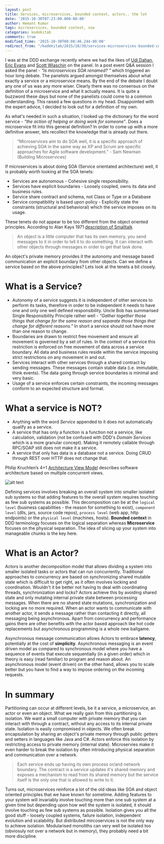 ```yaml
---
layout: post
title: Services, microservices, bounded context, actors.. the lot
date: '2015-10-30T07:23:00.000-08:00'
author: Hemant Kumar
tags: microservices, bounded context, soa
categories: kodekitab
comments: true
modified_time: '2015-10-30T08:08:46.244-08:00'
redirect_from: "/kodekitab/2015/10/30/services-microservices-bounded-context.html"
---
```


I was at the DDD exchange recently where we had the likes of [Udi Dahan](https://twitter.com/UdiDahan), [Eric Evans](https://twitter.com/ericevans0) and [Scott Wlaschin](https://twitter.com/ScottWlaschin) on the panel. In a post event Q&A session I asked the panel - *"Is microservices SOA renamed? "* which triggered an hour long debate. The panelists argued amongst themselves about what exactly a service or a microservice means. By the end of the debate I doubt any one of us was any more wiser. Clearly there was no consensus on the definition of a microservice and what it actually means. It is quite a buzzword these days but none of the panelists could come to a common understanding. This raised a few questions in my head. Disappointed with the expert advice, I decided to look out for a definition of my own.

As what's needed in such a situation, I looked up the dictionary for the word service - *“the action of helping or doing work for someone”*. Does a microservice fit into this general definition? In order to come up with a more definitive answer, lets recollect the knowledge that is already out there.

<blockquote>“Microservices aim to do SOA well, it is a specific approach of achieving SOA in the same way as XP and Scrum are specific approaches for Agile software development.” - Sam Newman (Building Microservices)
</blockquote>

If microservices is about doing SOA (Service orientated architecture) well, it is probably worth looking at the SOA tenets:

* Services are autonomous - Cohesive single responsibility.
* Services have explicit boundaries - Loosely coupled, owns its data and business rules.
* Service share contract and schema, not Class or Type or a Database
* Service compatibility is based upon policy - Explicitly state the constraints (structural and behavioral) which the service imposes on its usage.

These tenets do not appear to be too different from the object oriented principles. According to Alan Kays 1971 [description of Smalltalk](http://wiki.c2.com/?AlanKaysDefinitionOfObjectOriented)
<blockquote>An object is a little computer that has its own memory, you send messages to it in order to tell it to do something. It can interact with other objects through messages in order to get that task done.</blockquote>

An object's private memory provides it the autonomy and  message based communication an explicit boundary from other objects. Can we define a service based on the above principles? Lets look at the tenets a bit closely.

# What is a Service?

* Autonomy of a service suggests it is independent of other services to perform its tasks, therefore in order to be independent it needs to have one and only one well defined responsibility. Uncle Bob has summarised Single Responsibility Principle rather well - *“Gather together those things that change for the same reason and separate those things that change for different reasons.”* In short a service should not have more than one reason to change.
* Boundaries are drawn to restrict free movement and ensure all movement is governed by a set of rules. In the context of a service this restriction is enforced on free movement of data across a service boundary. All data and business rules reside within the service imposing strict restrictions on any movement in and out.
* Services interact with other services through a shared contract by sending messages. These messages contain stable data (i.e. immutable, think events). The data going through service boundaries is minimal and very basic.
* Usage of a service enforces certain constraints, the incoming messages conform to an expected structure and format.

# What a service is NOT?

* Anything with the word *Service* appended to it does not automatically qualify as a service.
* A service that has only a function is a function not a service, like calculation, validation (not be confused with DDD's *Domain Services* which is a more granular concept). Making it remotely callable through RPC/SOAP still does not make it a service.
* A service that only has data is a database not a service. Doing CRUD through REST over HTTP does not change that.

Philip Kruchten’s 4+1 [Architecture View Model](https://en.wikipedia.org/wiki/4%2B1_architectural_view_model) describes software architecture based on multiple concurrent views.

![alt text](https://upload.wikimedia.org/wikipedia/commons/f/f2/4%2B1_Architectural_View_Model.jpg "4+1 Architecture View Model")

Defining services involves breaking an overall system into smaller isolated sub systems so that adding features to the overall system requires touching as few sub systems as possible. This decomposition can be at the `logical level` (business capabilities - the reason for something to exist), `component level` (dlls, jars, source code repos), `process level` (web app, http endpoints) or the `physical level` (machines, hosts). **Bounded context** in DDD terminology focuses on the logical separation whereas **Microservice** focuses on the physical separation. The idea of slicing up your system into manageable chunks is the key here.

# What is an Actor?

Actors is another decomposition model that allows dividing a system into smaller isolated tasks or actors that can run concurrently. Traditional approaches to concurrency are based on synchronizing shared mutable state which is difficult to get right, as it often involves locking and coordination. Wouldn't it be better not having to deal with coordinating threads, synchronization and locks? Actors achieve this by avoiding shared state and only mutating internal private state between processing messages. When there are no shared state mutations, synchronization and locking are no more required. When an actor wants to communicate with another actor, it sends a message rather than contacting it directly, all messaging being asynchronous. Apart from concurrency and performance gains there are other benefits with the actor based approach like hot code replacements but asynchronous programming is a whole new ballgame.

Asynchronous message communication allows Actors to embrace **latency**, potentially at the cost of **simplicity**. Asynchronous messaging is an event driven model as compared to synchronous model where you have a sequence of events that execute sequentially (in a given order) which in theory is easy (read familiar) to program and reason about.
An asynchronous model (event driven) on the other hand, allows you to scale better but you have to find a way to impose ordering on the incoming requests.

# In summary

Partitioning can occur at different levels, be it a service, a microservice, an actor or even an object. What we really gain from this partitioning is isolation. We want a small computer with private memory that you can interact with through a contract, without any access to its internal private state. Isolation is easily compromised in objects. We often break encapsulation by sharing an object's private memory through public getters and setters in languages like Java and C#. Actors enforce this isolation by restricting access to private memory (internal state). Microservies make it even harder to break the isolation by often introducing physical separation and communication over a network.

<blockquote>Each service ends up having its own process or/and network boundary. The contract is a service updates it's shared memory and exposes a mechanism to read from its shared memory but the service itself is the only one that is allowed to write to it.</blockquote>

Turns out, microservices reinforce a lot of the old ideas like SOA and object oriented principles that we have known for sometime. Adding features to your system will invariably involve touching more than one sub system at a given time but depending upon how well the system is isolated, it should involve touching as few sub systems as possible. Isolation gives you all the good stuff - loosely coupled systems, failure isolation, independent evolution and scalability. But distributed mircoservices is not the only way to achieve isolation. Modularised monoliths can very well be isolated too (obviosuly not over a network but in memory), they probably need a bit more discipline.
